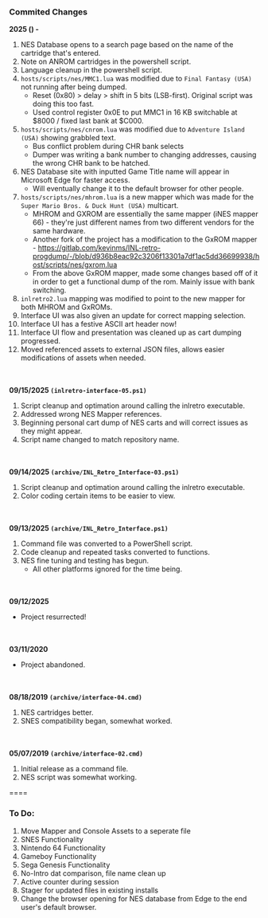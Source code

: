 ### Commited Changes
**2025 () -**
1. NES Database opens to a search page based on the name of the cartridge that's entered.
2. Note on ANROM cartridges in the powershell script.
3. Language cleanup in the powershell script.
4. `hosts/scripts/nes/MMC1.lua` was modified due to `Final Fantasy (USA)` not running after being dumped.
    - Reset (0x80) > delay > shift in 5 bits (LSB-first). Original script was doing this too fast.
    - Used control register 0x0E to put MMC1 in 16 KB switchable at $8000 / fixed last bank at $C000.
5. `hosts/scripts/nes/cnrom.lua` was modified due to `Adventure Island (USA)` showing grabbled text.
    - Bus conflict problem during CHR bank selects
    - Dumper was writing a bank number to changing addresses, causing the wrong CHR bank to be hatched.
6. NES Database site with inputted Game Title name will appear in Microsoft Edge for faster access.
    - Will eventually change it to the default browser for other people.
7. `hosts/scripts/nes/mhrom.lua` is a new mapper which was made for the `Super Mario Bros. & Duck Hunt (USA)` multicart.
    - MHROM and GXROM are essentially the same mapper (iNES mapper 66) - they're just different names from two different vendors for the same hardware.
    - Another fork of the project has a modification to the GxROM mapper - https://gitlab.com/kevinms/INL-retro-progdump/-/blob/d936b8eac92c3206f13301a7df1ac5dd36699938/host/scripts/nes/gxrom.lua
    - From the above GxROM mapper, made some changes based off of it in order to get a functional dump of the rom. Mainly issue with bank switching.
8. `inlretro2.lua` mapping was modified to point to the new mapper for both MHROM and GxROMs.
9. Interface UI was also given an update for correct mapping selection.
10. Interface UI has a festive ASCII art header now!
11. Interface UI flow and presentation was cleaned up as cart dumping progressed.
12. Moved referenced assets to external JSON files, allows easier modifications of assets when needed.

<br/><br/>
**09/15/2025 `(inlretro-interface-05.ps1)`**
1. Script cleanup and optimation around calling the inlretro executable.
2. Addressed wrong NES Mapper references.
3. Beginning personal cart dump of NES carts and will correct issues as they might appear.
4. Script name changed to match repository name.

<br/><br/>
**09/14/2025 `(archive/INL_Retro_Interface-03.ps1)`**
1. Script cleanup and optimation around calling the inlretro executable.
2. Color coding certain items to be easier to view.

<br/><br/>
**09/13/2025 `(archive/INL_Retro_Interface.ps1)`**
1. Command file was converted to a PowerShell script.
2. Code cleanup and repeated tasks converted to functions.
3. NES fine tuning and testing has begun.
    - All other platforms ignored for the time being.

<br/><br/>
**09/12/2025**
- Project resurrected!

<br/><br/>
**03/11/2020**
- Project abandoned.

<br/><br/>
**08/18/2019 `(archive/interface-04.cmd)`** 
1. NES cartridges better.
2. SNES compatibility began, somewhat worked.

<br/><br/>
**05/07/2019 `(archive/interface-02.cmd)`**
1. Initial release as a command file.
2. NES script was somewhat working.

====

### To Do:
1. Move Mapper and Console Assets to a seperate file
2. SNES Functionality
3. Nintendo 64 Functionality
4. Gameboy Functionality
5. Sega Genesis Functionality
6. No-Intro dat comparison, file name clean up
7. Active counter during session
8. Stager for updated files in existing installs
9. Change the browser opening for NES database from Edge to the end user's default browser.
